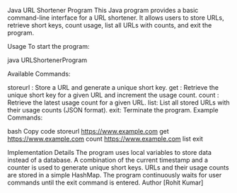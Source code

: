 Java URL Shortener Program
This Java program provides a basic command-line interface for a URL shortener. It allows users to store URLs, retrieve short keys, count usage, list all URLs with counts, and exit the program.

Usage
To start the program:

java URLShortenerProgram


Available Commands:

storeurl <URL>: Store a URL and generate a unique short key.
get <URL>: Retrieve the unique short key for a given URL and increment the usage count.
count <URL>: Retrieve the latest usage count for a given URL.
list: List all stored URLs with their usage counts (JSON format).
exit: Terminate the program.
Example Commands:

bash
Copy code
storeurl https://www.example.com
get https://www.example.com
count https://www.example.com
list
exit


Implementation Details
The program uses local variables to store data instead of a database.
A combination of the current timestamp and a counter is used to generate unique short keys.
URLs and their usage counts are stored in a simple HashMap.
The program continuously waits for user commands until the exit command is entered.
Author
[Rohit Kumar]
